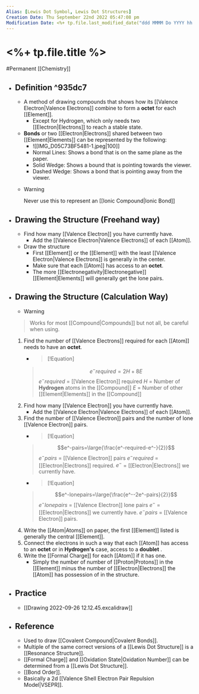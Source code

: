 ```yaml
---
Alias: [Lewis Dot Symbol, Lewis Dot Structures]
Creation Date: Thu September 22nd 2022 05:47:08 pm 
Modification Date: <%+ tp.file.last_modified_date("ddd MMMM Do YYYY hh:mm:ss a") %>
---
```

# <%+ tp.file.title %>
#Permanent [[Chemistry]]

- ## Definition ^935dc7
	- A method of drawing compounds that shows how its [[Valence Electron|Valence Electrons]] combine to form a **octet** for each [[Element]].
		- Except for Hydrogen, which only needs two [[Electron|Electrons]] to reach a stable state.
	- **Bonds** or two [[Electron|Electrons]] shared between two [[Element|Elements]] can be represented by the following:
		- ![[IMG_D05C73BF5481-1.jpeg|100]]
		- Normal Lines: Shows a bond that is on the same plane as the paper.
		- Solid Wedge: Shows a bound that is pointing towards the viewer.
		- Dashed Wedge: Shows a bond that is pointing away from the viewer.
	- > [!Warning]
	  > Never use this to represent an [[Ionic Compound|Ionic Bond]]
- ## Drawing the Structure (Freehand way)
	- Find how many [[Valence Electron]] you have currently have.
		- Add the [[Valence Electron|Valence Electrons]] of each [[Atom]].
	- Draw the structure
		- First [[Element]] or  the [[Element]] with the least [[Valence Electron|Valence Electrons]] is generally in the center.
		- Make sure that each [[Atom]] has access to an **octet**.
		- The more [[Electronegativity|Electronegative]] [[Element|Elements]] will generally get the lone pairs.
- ## Drawing the Structure (Calculation Way)
	- > [!Warning]
	> Works for most [[Compound|Compounds]] but not all, be careful when using.
	1. Find the number of [[Valence Electrons]] required for each [[Atom]] needs to have an **octet**.
	   - > [!Equation]
	   > $$e^-required=2H+8E$$
	   > $e^-required$ = [[Valence Electron]] required
	   > $H$ = Number of **Hydrogen** atoms in the [[Compound]]
	   > $E$ = Number of other [[Element|Elements]] in the [[Compound]]
	2. Find how many [[Valence Electron]] you have currently have.
		- Add the [[Valence Electron|Valence Electrons]] of each [[Atom]].
	3. Find the number of [[Valence Electron]] pairs and the number of lone [[Valence Electron]] pairs.
		- > [!Equation]
	   > $$e^-pairs=\large{\frac{e^-required-e^-}{2}}$$
	   > $e^-pairs$ = [[Valence Electron]] pairs
	   > $e^-required$ = [[Electron|Electrons]] required.
	   > $e^-$ = [[Electron|Electrons]] we currently have.
		- > [!Equation]
	   > $$e^-lonepairs=\large{\frac{e^--2e^-pairs}{2}}$$
	   > $e^-lonepairs$ = [[Valence Electron]] lone pairs
	   > $e^-$ = [[Electron|Electrons]] we currently have.
	   > $e^-pairs$ = [[Valence Electron]] pairs.
	4. Write the [[Atom|Atoms]] on paper, the first [[Element]] listed is generally the central [[Element]].
	5. Connect the electrons in such a way that each [[Atom]] has access to an **octet** or in **Hydrogen's** case, access to a **doublet** .
	6. Write the [[Formal Charge]] for each [[Atom]] if it has one.
		- Simply the number of number of [[Proton|Protons]] in the [[Element]] minus the number of [[Electron|Electrons]] the [[Atom]] has possession of in the structure.
- ## Practice
	- [[Drawing 2022-09-26 12.12.45.excalidraw]]
- ## Reference
	- Used to draw [[Covalent Compound|Covalent Bonds]].
	- Multiple of the same correct versions of a [[Lewis Dot Structure]] is a [[Resonance Structure]].
	- [[Formal Charge]] and [[Oxidation State|Oxidation Number]] can be determined from a [[Lewis Dot Structure]].
	- [[Bond Order]].
	- Basically a 2d [[Valence Shell Electron Pair Repulsion Model|VSEPR]].
